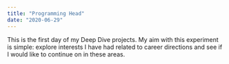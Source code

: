 ```yaml
---
title: "Programming Head"
date: "2020-06-29"
---
```


This is the first day of my Deep Dive projects. My aim with this experiment is simple: explore interests I have had related to career directions and see if I would like to continue on in these areas.
